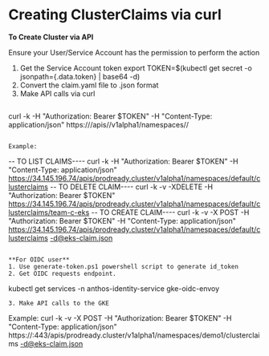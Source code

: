 # Creating ClusterClaims via curl

**To Create Cluster via API**

Ensure your User/Service Account has the permission to perform the action

1. Get the Service Account token 
export TOKEN=$(kubectl get secret <ServiceAccount-secret> -o jsonpath={.data.token} | base64 -d)
2. Convert the claim.yaml file to .json format
3. Make API calls via curl
   ```
curl -k -H "Authorization: Bearer $TOKEN" -H "Content-Type: application/json" https://<kubernetes-api-server>/apis/<group>/v1alpha1/namespaces/<NamespaceName>/<claimName>
   ```

Example:
   ``` 
-- TO LIST CLAIMS----
curl -k -H "Authorization: Bearer $TOKEN" -H "Content-Type: application/json" https://34.145.196.74/apis/prodready.cluster/v1alpha1/namespaces/default/clusterclaims
-- TO DELETE CLAIM---- 
curl -k -v -XDELETE -H "Authorization: Bearer $TOKEN" https://34.145.196.74/apis/prodready.cluster/v1alpha1/namespaces/default/clusterclaims/team-c-eks
-- TO CREATE CLAIM----
curl -k -v -X POST -H "Authorization: Bearer $TOKEN" -H "Content-Type: application/json" https://34.145.196.74/apis/prodready.cluster/v1alpha1/namespaces/default/clusterclaims -d@eks-claim.json
   ```

**For OIDC user**
1. Use generate-token.ps1 powershell script to generate id_token 
2. Get OIDC requests endpoint.
   ```
   kubectl get services -n anthos-identity-service gke-oidc-envoy
   ```
3. Make API calls to the GKE 
   ```
Example: curl -k -v -X POST -H "Authorization: Bearer $TOKEN" -H "Content-Type: application/json" https://<gke-oidc-envoy-external-IP>:443/apis/prodready.cluster/v1alpha1/namespaces/demo1/clusterclaims -d@eks-claim.json
   ```
